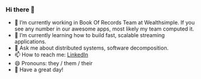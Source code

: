 ### Hi there 👋 

- 🔭 I’m currently working in Book Of Records Team at Wealthsimple. If you see any number in our awesome apps, most likely my team computed it.
- 🌱 I’m currently learning how to build fast, scalable streaming applications.
- 💬 Ask me about distributed systems, software decomposition.
- 📫 How to reach me: [LinkedIn](https://www.linkedin.com/in/radeeyjd)
- 😄 Pronouns: they / them / their
- 🙏 Have a great day! 
